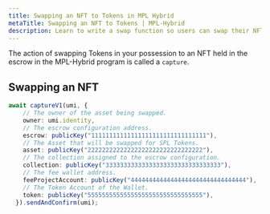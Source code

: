 ```yaml
---
title: Swapping an NFT to Tokens in MPL Hybrid
metaTitle: Swapping an NFT to Tokens | MPL-Hybrid
description: Learn to write a swap function so users can swap their NFT into Tokens in the MPL-Hybrid Program.
---
```


The action of swapping Tokens in your possession to an NFT held in the escrow in the MPL-Hybrid program is called a `capture`.



## Swapping an NFT

```ts
await captureV1(umi, {
    // The owner of the asset being swapped.
    owner: umi.identity,
    // The escrow configuration address.
    escrow: publicKey("11111111111111111111111111111111"),
    // The Asset that will be swapped for SPL Tokens.
    asset: publicKey("22222222222222222222222222222222"),
    // The collection assigned to the escrow configuration.
    collection: publicKey("33333333333333333333333333333333"),
    // The fee wallet address.
    feeProjectAccount: publicKey("44444444444444444444444444444444"),
    // The Token Account of the Wallet.
    token: publicKey("55555555555555555555555555555555"),
  }).sendAndConfirm(umi);
```